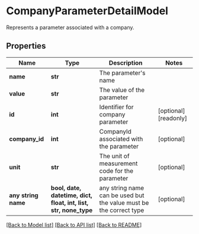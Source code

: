 # CompanyParameterDetailModel

Represents a parameter associated with a company.

## Properties
Name | Type | Description | Notes
------------ | ------------- | ------------- | -------------
**name** | **str** | The parameter&#39;s name | 
**value** | **str** | The value of the parameter | 
**id** | **int** | Identifier for company parameter | [optional] [readonly] 
**company_id** | **int** | CompanyId associated with the parameter | [optional] 
**unit** | **str** | The unit of measurement code for the parameter | [optional] 
**any string name** | **bool, date, datetime, dict, float, int, list, str, none_type** | any string name can be used but the value must be the correct type | [optional]

[[Back to Model list]](../README.md#documentation-for-models) [[Back to API list]](../README.md#documentation-for-api-endpoints) [[Back to README]](../README.md)


